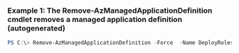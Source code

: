 ### Example 1: The Remove-AzManagedApplicationDefinition cmdlet removes a managed application definition (autogenerated)
```powershell
PS C:\> Remove-AzManagedApplicationDefinition -Force  -Name DeployRoles01 -ResourceGroupName MyResourceGroup
```


